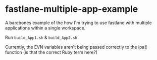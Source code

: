 # fastlane-multiple-app-example
A barebones example of the how I'm trying to use fastlane with multiple applications within a single workspace.

Run ``` build_App1.sh ``` & ``` build_App2.sh ```

Currently, the EVN variables aren't being passed correctly to the ipa() function (is that the correct Ruby term here?)
